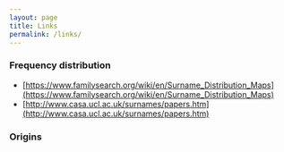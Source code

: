 ```yaml
---
layout: page
title: Links
permalink: /links/
---
```


### Frequency distribution

* [https://www.familysearch.org/wiki/en/Surname_Distribution_Maps](https://www.familysearch.org/wiki/en/Surname_Distribution_Maps)
* [http://www.casa.ucl.ac.uk/surnames/papers.htm](http://www.casa.ucl.ac.uk/surnames/papers.htm)

### Origins


